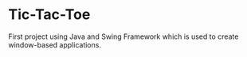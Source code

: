# Tic-Tac-Toe
First project using Java and Swing Framework which  is used to create window-based applications.
